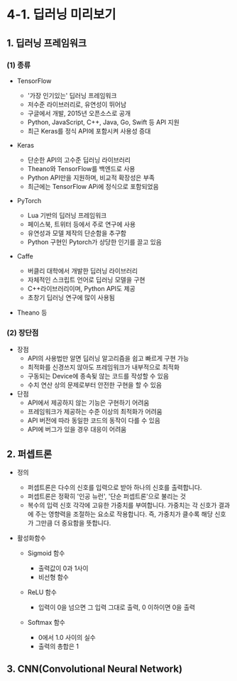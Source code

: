 # 4-1. 딥러닝 미리보기



## 1. 딥러닝 프레임워크

### (1) 종류

- TensorFlow
  - '가장 인기있는' 딥러닝 프레임워크
  - 저수준 라이브러리로, 유연성이 뛰어남
  - 구글에서 개발, 2015년 오픈소스로 공개
  - Python, JavaScript, C++, Java, Go, Swift 등 API 지원
  - 최근 Keras를 정식 API에 포함시켜 사용성 증대

- Keras
  - 단순한 API의 고수준 딥러닝 라이브러리
  - Theano와 TensorFlow를 백엔드로 사용
  - Python API만을 지원하며, 비교적 확장성은 부족
  - 최근에는 TensorFlow APi에 정식으로 포함되었음

- PyTorch
  - Lua 기반의 딥러닝 프레임워크
  - 페이스북, 트위터 등에서 주로 연구에 사용
  - 유연성과 모델 제작의 단순함을 추구함
  - Python 구현인 Pytorch가 상당한 인기를 끌고 있음

- Caffe
  - 버클리 대학에서 개발한 딥러닝 라이브러리
  - 자체적인 스크립트 언어로 딥러닝 모델을 구현
  - C++라이브러리이며, Python API도 제공
  - 초창기 딥러닝 연구에 많이 사용됨

- Theano 등

### (2) 장단점

- 장점
  - API의 사용법만 알면 딥러닝 알고리즘을 쉽고 빠르게 구현 가능
  - 최적화를 신경쓰지 않아도 프레임워크가 내부적으로 최적화
  - 구동되는 Device에 종속됮 않는 코드를 작성할 수 있음
  - 수치 연산 상의 문제로부터 안전한 구현을 할 수 있음
- 단점
  - API에서 제공하지 않는 기능은 구현하기 어려움
  - 프레임워크가 제공하는 수준 이상의 최적화가 어려움
  - API 버전에 따라 동일한 코드의 동작이 다를 수 있음
  - API에 버그가 있을 경우 대응이 어려움



## 2. 퍼셉트론

- 정의
  - 퍼셉트론은 다수의 신호를 입력으로 받아 하나의 신호를 출력합니다.
  - 퍼셉트론은 정확히 '인공 뉴런', '단순 퍼셉트론'으로 불리는 것
  - 복수의 입력 신호 각각에 고유한 가중치를 부여합니다. 가중치는 각 신호가 결과에 주는 영향력을 조절하는 요소로 작용합니다. 즉, 가중치가 클수록 해당 신호가 그만큼 더 중요함을 뜻합니다. 

- 활성화함수

  - Sigmoid 함수

    - 출력값이 0과 1사이
    - 비선형 함수

  - ReLU 함수

    - 입력이 0을 넘으면 그 입력 그대로 출력, 0 이하이면 0을 출력

  - Softmax 함수

    - 0에서 1.0 사이의 실수
    - 출력의 총합은 1

    


## 3. CNN(Convolutional Neural Network)



